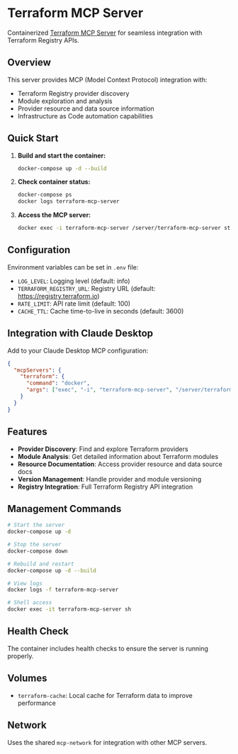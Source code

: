 # Terraform MCP Server

Containerized [Terraform MCP Server](https://github.com/hashicorp/terraform-mcp-server) for seamless integration with Terraform Registry APIs.

## Overview

This server provides MCP (Model Context Protocol) integration with:
- Terraform Registry provider discovery
- Module exploration and analysis
- Provider resource and data source information
- Infrastructure as Code automation capabilities

## Quick Start

1. **Build and start the container:**
   ```bash
   docker-compose up -d --build
   ```

2. **Check container status:**
   ```bash
   docker-compose ps
   docker logs terraform-mcp-server
   ```

3. **Access the MCP server:**
   ```bash
   docker exec -i terraform-mcp-server /server/terraform-mcp-server stdio
   ```

## Configuration

Environment variables can be set in `.env` file:

- `LOG_LEVEL`: Logging level (default: info)
- `TERRAFORM_REGISTRY_URL`: Registry URL (default: https://registry.terraform.io)
- `RATE_LIMIT`: API rate limit (default: 100)
- `CACHE_TTL`: Cache time-to-live in seconds (default: 3600)

## Integration with Claude Desktop

Add to your Claude Desktop MCP configuration:

```json
{
  "mcpServers": {
    "terraform": {
      "command": "docker",
      "args": ["exec", "-i", "terraform-mcp-server", "/server/terraform-mcp-server", "stdio"]
    }
  }
}
```

## Features

- **Provider Discovery**: Find and explore Terraform providers
- **Module Analysis**: Get detailed information about Terraform modules
- **Resource Documentation**: Access provider resource and data source docs
- **Version Management**: Handle provider and module versioning
- **Registry Integration**: Full Terraform Registry API integration

## Management Commands

```bash
# Start the server
docker-compose up -d

# Stop the server
docker-compose down

# Rebuild and restart
docker-compose up -d --build

# View logs
docker logs -f terraform-mcp-server

# Shell access
docker exec -it terraform-mcp-server sh
```

## Health Check

The container includes health checks to ensure the server is running properly.

## Volumes

- `terraform-cache`: Local cache for Terraform data to improve performance

## Network

Uses the shared `mcp-network` for integration with other MCP servers.
